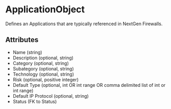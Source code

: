 # ApplicationObject

Defines an Applications that are typically referenced in NextGen Firewalls.

## Attributes

* Name (string)
* Description (optional, string)
* Category  (optional, string)
* Subategory  (optional, string)
* Technology  (optional, string)
* Risk  (optional, positive integer)
* Default Type (optional, int OR int range OR comma delimited list of int or int range)
* Default IP Protocol (optional, string)
* Status (FK to Status)

